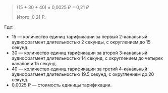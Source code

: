 > (15 + 30 + 40) × 0,0025&nbsp;₽ = 0,21&nbsp;₽
>
> Итого: 0,21&nbsp;₽.

Где:

* 15 — количество единиц тарификации за первый 2-канальный аудиофрагмент длительностью 2 секунды, с округлением до 15 секунд.
* 30 — количество единиц тарификации за второй 3-канальный аудиофрагмент длительностью 14 секунд, с округлением до четырех каналов и 15 секунд.
* 40 — количество единиц тарификации за третий 4-канальный аудиофрагмент длительностью 19.5 секунд, с округлением до 20 секунд.
* 0,0025&nbsp;₽ — стоимость единицы тарификации.